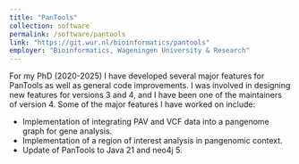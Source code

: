 ```yaml
---
title: "PanTools"
collection: software
permalink: /software/pantools
link: "https://git.wur.nl/bioinformatics/pantools"
employer: "Bioinformatics, Wageningen University & Research"
---
```


For my PhD (2020-2025) I have developed several major features for PanTools as
well as general code improvements. I was involved in designing new features for
versions 3 and 4, and I have been one of the maintainers of version 4. Some of
the major features I have worked on include:

- Implementation of integrating PAV and VCF data into a pangenome graph for
  gene analysis.
- Implementation of a region of interest analysis in pangenomic context.
- Update of PanTools to Java 21 and neo4j 5.

